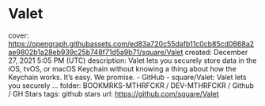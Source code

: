 # Valet

cover: https://opengraph.githubassets.com/ed83a720c55dafb11c0cb85cd0668a2ae9802b1a28eb939c25b748f71d5a9b71/square/Valet
created: December 27, 2021 5:05 PM (UTC)
description: Valet lets you securely store data in the iOS, tvOS, or macOS Keychain without knowing a thing about how the Keychain works. It’s easy. We promise. - GitHub - square/Valet: Valet lets you securely ...
folder: BOOKMRKS-MTHRFCKR / DEV-MTHRFCKR / Github / GH Stars
tags: github stars
url: https://github.com/square/Valet